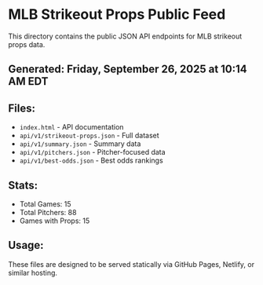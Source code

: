 # MLB Strikeout Props Public Feed

This directory contains the public JSON API endpoints for MLB strikeout props data.

## Generated: Friday, September 26, 2025 at 10:14 AM EDT

## Files:
- `index.html` - API documentation
- `api/v1/strikeout-props.json` - Full dataset
- `api/v1/summary.json` - Summary data
- `api/v1/pitchers.json` - Pitcher-focused data  
- `api/v1/best-odds.json` - Best odds rankings

## Stats:
- Total Games: 15
- Total Pitchers: 88
- Games with Props: 15

## Usage:
These files are designed to be served statically via GitHub Pages, Netlify, or similar hosting.
